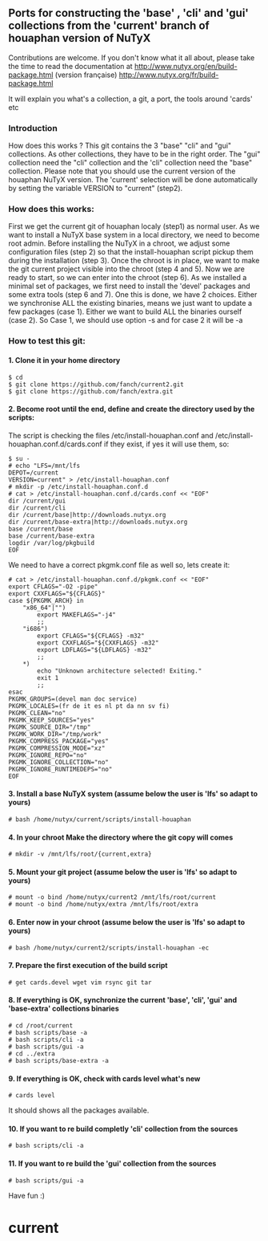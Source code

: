 ## Ports for constructing the 'base' , 'cli' and 'gui' collections from the 'current' branch of houaphan version of NuTyX

Contributions are welcome. If you don't know what it all about, please take the time to read the documentation at
http://www.nutyx.org/en/build-package.html
(version française)
http://www.nutyx.org/fr/build-package.html

It will explain you what's a collection, a git, a port, the tools around 'cards' etc
### Introduction
How does this works ? This git contains the 3 "base" "cli" and "gui" collections. As other collections, they have to be in the right order.  The "gui" collection need the "cli" collection and the 'cli" collection need the "base" collection. Please note that you should use the current version of the houaphan NuTyX version. The 'current' selection will be done automatically by setting the variable VERSION to "current" (step2). 

### How does this works:
First we get the current git of houaphan localy (step1) as normal user. As we want to install a NuTyX base system in a local directory, we need to become root admin. Before installing the NuTyX in a chroot, we adjust some configuration files (step 2) so that the install-houaphan script pickup them during the installation (step 3). Once the chroot is in place, we want to make the git current project visible into the chroot (step 4 and 5). Now we are ready to start, so we can enter into the chroot (step 6). As we installed a minimal set of packages, we first need to install the 'devel' packages and some extra tools (step 6 and 7). One this is done, we have 2 choices. Either we synchronise ALL the existing binaries, means we just want to update a few packages (case 1). Either we want to build ALL the binaries ourself (case 2). So Case 1, we should use option -s and for case 2 it will be -a
### How to test this git:

#### 1. Clone it in your home directory

    $ cd
    $ git clone https://github.com/fanch/current2.git
	$ git clone https://github.com/fanch/extra.git
	
#### 2. Become root until the end, define and create the directory used by the scripts:

 The script is checking the files /etc/install-houaphan.conf and /etc/install-houaphan.conf.d/cards.conf if they exist, if yes it will use them, so:

    $ su -
    # echo "LFS=/mnt/lfs
    DEPOT=/current
    VERSION=current" > /etc/install-houaphan.conf
    # mkdir -p /etc/install-houaphan.conf.d
    # cat > /etc/install-houaphan.conf.d/cards.conf << "EOF"
    dir /current/gui
    dir /current/cli
    dir /current/base|http://downloads.nutyx.org
    dir /current/base-extra|http://downloads.nutyx.org
    base /current/base
    base /current/base-extra
    logdir /var/log/pkgbuild
    EOF
 We need to have a correct pkgmk.conf file as well so, lets create it:

    # cat > /etc/install-houaphan.conf.d/pkgmk.conf << "EOF"
    export CFLAGS="-O2 -pipe"
    export CXXFLAGS="${CFLAGS}"
    case ${PKGMK_ARCH} in
        "x86_64"|"")
            export MAKEFLAGS="-j4"
            ;;
        "i686")
            export CFLAGS="${CFLAGS} -m32"
            export CXXFLAGS="${CXXFLAGS} -m32"
            export LDFLAGS="${LDFLAGS} -m32"
            ;;
        *)
            echo "Unknown architecture selected! Exiting."
            exit 1
            ;;
    esac
    PKGMK_GROUPS=(devel man doc service)
    PKGMK_LOCALES=(fr de it es nl pt da nn sv fi)
    PKGMK_CLEAN="no"
    PKGMK_KEEP_SOURCES="yes"
    PKGMK_SOURCE_DIR="/tmp"
    PKGMK_WORK_DIR="/tmp/work"
    PKGMK_COMPRESS_PACKAGE="yes"
    PKGMK_COMPRESSION_MODE="xz"
    PKGMK_IGNORE_REPO="no"
    PKGMK_IGNORE_COLLECTION="no"
    PKGMK_IGNORE_RUNTIMEDEPS="no"
    EOF


#### 3. Install a base NuTyX system (assume below the user is 'lfs' so adapt to yours)

    # bash /home/nutyx/current/scripts/install-houaphan

#### 4. In your chroot Make the directory where the git copy will comes

    # mkdir -v /mnt/lfs/root/{current,extra}

#### 5. Mount your git project (assume below the user is 'lfs' so adapt to yours)

    # mount -o bind /home/nutyx/current2 /mnt/lfs/root/current
	# mount -o bind /home/nutyx/extra /mnt/lfs/root/extra
	
#### 6. Enter now in your chroot (assume below the user is 'lfs' so adapt to yours)

    # bash /home/nutyx/current2/scripts/install-houaphan -ec

#### 7. Prepare the first execution of the build script

    # get cards.devel wget vim rsync git tar
 
#### 8. If everything is OK, synchronize the current 'base', 'cli', 'gui' and 'base-extra' collections binaries

    # cd /root/current
    # bash scripts/base -a
    # bash scripts/cli -a
    # bash scripts/gui -a
    # cd ../extra
    # bash scripts/base-extra -a

#### 9. If everything is OK, check with cards level what's new

    # cards level

 It should shows all the packages available.

#### 10. If you want to re build completly 'cli' collection from the sources 

    # bash scripts/cli -a

#### 11. If you want to re build the 'gui' collection from the sources

    # bash scripts/gui -a 

Have fun :)
# current
